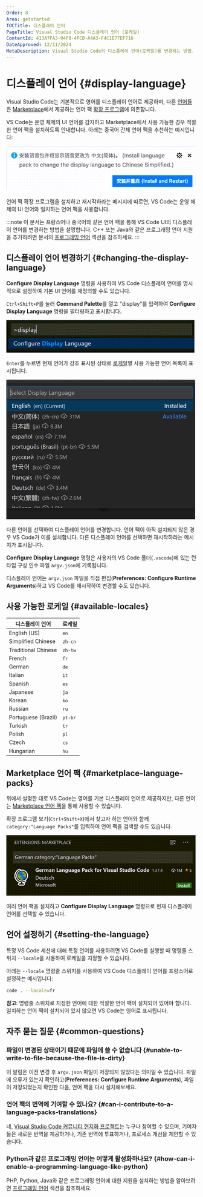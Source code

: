 ```yaml
---
Order: 8
Area: getstarted
TOCTitle: 디스플레이 언어
PageTitle: Visual Studio Code 디스플레이 언어 (로케일)
ContentId: 413A7FA3-94F8-4FCB-A4A3-F4C1E77EF716
DateApproved: 12/11/2024
MetaDescription: Visual Studio Code의 디스플레이 언어(로케일)를 변경하는 방법.
---
```


# 디스플레이 언어 {#display-language}

Visual Studio Code는 기본적으로 영어를 디스플레이 언어로 제공하며, 다른 [언어들](#available-locales)은 [Marketplace](https://marketplace.visualstudio.com/search?target=VSCode&category=Language%20Packs&sortBy=Installs)에서 제공하는 언어 팩 [확장 프로그램](/docs/editor/extension-marketplace.md)에 의존합니다.

VS Code는 운영 체제의 UI 언어를 감지하고 Marketplace에서 사용 가능한 경우 적절한 언어 팩을 설치하도록 안내합니다. 아래는 중국어 간체 언어 팩을 추천하는 예시입니다:

![Language Pack recommendation](images/locales/lang-pack-recommendation.png)

언어 팩 확장 프로그램을 설치하고 재시작하라는 메시지에 따르면, VS Code는 운영 체제의 UI 언어와 일치하는 언어 팩을 사용합니다.

:::note
이 문서는 프랑스어나 중국어와 같은 언어 팩을 통해 VS Code UI의 디스플레이 언어를 변경하는 방법을 설명합니다. C++ 또는 Java와 같은 프로그래밍 언어 지원을 추가하려면 문서의 [프로그래밍 언어](/docs/languages/overview.md) 섹션을 참조하세요.
:::

## 디스플레이 언어 변경하기 {#changing-the-display-language}

**Configure Display Language** 명령을 사용하여 VS Code 디스플레이 언어를 명시적으로 설정하여 기본 UI 언어를 재정의할 수도 있습니다.

`Ctrl+Shift+P`를 눌러 **Command Palette**를 열고 "display"를 입력하여 **Configure Display Language** 명령을 필터링하고 표시합니다.

![configure display language command](images/locales/configure-language-command.png)

`Enter`를 누르면 현재 언어가 강조 표시된 상태로 [로케일](#available-locales)별 사용 가능한 언어 목록이 표시됩니다.

![installed languages list](images/locales/installed-languages-list.png)

다른 언어를 선택하여 디스플레이 언어를 변경합니다. 언어 팩이 아직 설치되지 않은 경우 VS Code가 이를 설치합니다. 다른 디스플레이 언어를 선택하면 재시작하라는 메시지가 표시됩니다.

**Configure Display Language** 명령은 사용자의 VS Code 폴더(`.vscode`)에 있는 런타임 구성 인수 파일 `argv.json`에 기록됩니다.

디스플레이 언어는 `argv.json` 파일을 직접 편집(**Preferences: Configure Runtime Arguments**)하고 VS Code를 재시작하여 변경할 수도 있습니다.

## 사용 가능한 로케일 {#available-locales}

| 디스플레이 언어     | 로케일  |
| ------------------- | ------- |
| English (US)        | `en`    |
| Simplified Chinese  | `zh-cn` |
| Traditional Chinese | `zh-tw` |
| French              | `fr`    |
| German              | `de`    |
| Italian             | `it`    |
| Spanish             | `es`    |
| Japanese            | `ja`    |
| Korean              | `ko`    |
| Russian             | `ru`    |
| Portuguese (Brazil) | `pt-br` |
| Turkish             | `tr`    |
| Polish              | `pl`    |
| Czech               | `cs`    |
| Hungarian           | `hu`    |

## Marketplace 언어 팩 {#marketplace-language-packs}

위에서 설명한 대로 VS Code는 영어를 기본 디스플레이 언어로 제공하지만, 다른 언어는 [Marketplace 언어 팩](https://marketplace.visualstudio.com/search?target=VSCode&category=Language%20Packs&sortBy=Installs)을 통해 사용할 수 있습니다.

확장 프로그램 보기(`Ctrl+Shift+X`)에서 찾고자 하는 언어와 함께 `category:"Language Packs"`를 입력하여 언어 팩을 검색할 수도 있습니다.

![German Language Pack](images/locales/german-language-pack.png)

여러 언어 팩을 설치하고 **Configure Display Language** 명령으로 현재 디스플레이 언어를 선택할 수 있습니다.

## 언어 설정하기 {#setting-the-language}

특정 VS Code 세션에 대해 특정 언어를 사용하려면 VS Code를 실행할 때 명령줄 스위치 `--locale`을 사용하여 로케일을 지정할 수 있습니다.

아래는 `--locale` 명령줄 스위치를 사용하여 VS Code 디스플레이 언어를 프랑스어로 설정하는 예시입니다:

```bash
code . --locale=fr
```

**참고**: 명령줄 스위치로 지정한 언어에 대한 적절한 언어 팩이 설치되어 있어야 합니다. 일치하는 언어 팩이 설치되어 있지 않으면 VS Code는 영어로 표시됩니다.

## 자주 묻는 질문 {#common-questions}

### 파일이 변경된 상태이기 때문에 파일에 쓸 수 없습니다 {#unable-to-write-to-file-because-the-file-is-dirty}

이 알림은 이전 변경 후 `argv.json` 파일이 저장되지 않았다는 의미일 수 있습니다. 파일에 오류가 있는지 확인하고(**Preferences: Configure Runtime Arguments**), 파일이 저장되었는지 확인한 다음, 언어 팩을 다시 설치해보세요.

### 언어 팩의 번역에 기여할 수 있나요? {#can-i-contribute-to-a-language-packs-translations}

네, [Visual Studio Code 커뮤니티 현지화 프로젝트](https://aka.ms/vscodeloc)는 누구나 참여할 수 있으며, 기여자들은 새로운 번역을 제공하거나, 기존 번역에 투표하거나, 프로세스 개선을 제안할 수 있습니다.

### Python과 같은 프로그래밍 언어는 어떻게 활성화하나요? {#how-can-i-enable-a-programming-language-like-python}

PHP, Python, Java와 같은 프로그래밍 언어에 대한 지원을 설치하는 방법을 알아보려면 [프로그래밍 언어](/docs/languages/overview.md) 섹션을 참조하세요.
